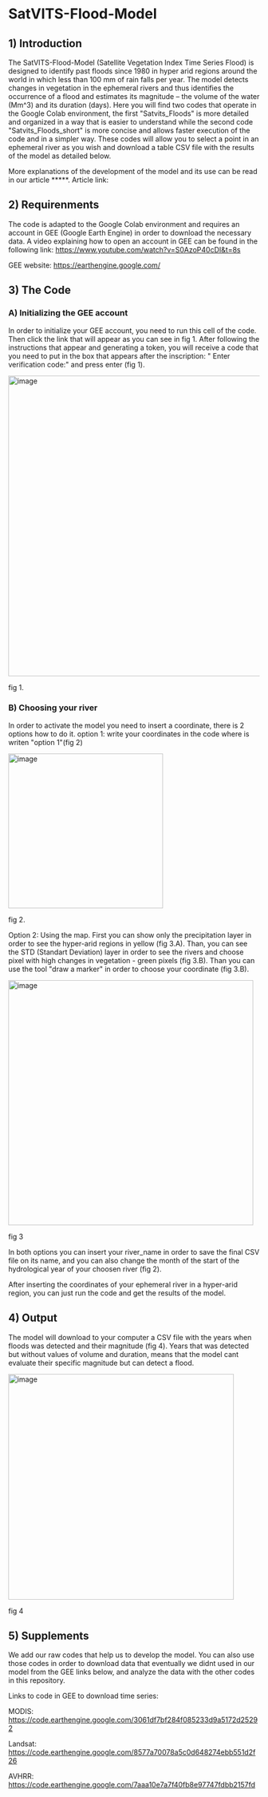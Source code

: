 # SatVITS-Flood-Model

## 1) Introduction
The SatVITS-Flood-Model (Satellite Vegetation Index Time Series Flood) is designed to identify past floods since 1980 in hyper arid regions around the world in which less than 100 mm of rain falls per year. The model detects changes in vegetation in the ephemeral rivers and thus identifies the occurrence of a flood and estimates its magnitude – the volume of the water (Mm^3) and its duration (days). Here you will find two codes that operate in the Google Colab environment, the first "Satvits_Floods" is more detailed and organized in a way that is easier to understand while the second code "Satvits_Floods_short" is more concise and allows faster execution of the code and in a simpler way. These codes will allow you to select a point in an ephemeral river as you wish and download a table CSV file with the results of the model as detailed below. 

More explanations of the development of the model and its use can be read in our article *****.  Article link:


## 2) Requirenments
The code is adapted to the Google Colab environment and requires an account in GEE (Google Earth Engine) in order to download the necessary data. A video explaining how to open an account in GEE can be found in the following link: https://www.youtube.com/watch?v=S0AzoP40cDI&t=8s

GEE website: https://earthengine.google.com/

## 3) The Code

### A) Initializing the GEE account

In order to initialize your GEE account, you need to run this cell of the code. Then click the link that will appear as you can see in fig 1. After following the instructions that appear and generating a token, you will receive a code that you need to put in the box that appears after the inscription: " Enter verification code:" and press enter (fig 1).

<img width="602" alt="image" src="https://user-images.githubusercontent.com/95708635/224546720-7338423a-db5d-4abb-8f85-4d86e2ebe7bb.png">

fig 1.

### B) Choosing your river

In order to activate the model you need to insert a coordinate,  there is 2 options how to do it. 
option 1: write your coordinates in the code where is writen "option 1"(fig 2)

<img width="310" alt="image" src="https://user-images.githubusercontent.com/95708635/224547312-95df9614-9ed3-4448-ba14-92e5a5d77ac2.png">

fig 2.

Option 2: Using the map.
First you can show only the precipitation layer in order to see the hyper-arid regions in yellow (fig 3.A). Than, you can see the STD (Standart Deviation) layer in order to see the rivers and choose pixel with high changes in vegetation - green pixels (fig 3.B). Than you can use the tool "draw a marker" in order to choose your coordinate (fig 3.B).

<img width="491" alt="image" src="https://user-images.githubusercontent.com/95708635/224548590-6c263755-56e9-4fa2-be01-964c8f2d3ce4.png">

fig 3

In both options you can insert your river_name in order to save the final CSV file on its name, and you can also change the month of the start of the hydrological year of your choosen river (fig 2). 

After inserting the coordinates of your ephemeral river in a hyper-arid region, you can just run the code and get the results of the model.

## 4) Output

The model will download to your computer a CSV file with the years when floods was detected and their magnitude (fig 4). Years that was detected but without values of volume and duration, means that the model cant evaluate their specific magnitude but can detect a flood.

<img width="452" alt="image" src="https://user-images.githubusercontent.com/95708635/224549415-cedc8abb-1436-4bc7-8b9d-96b3dd2cb246.png">

fig 4

## 5) Supplements

We add our raw codes that help us to develop the model. You can also use those codes in order to download data that eventually we didnt used in our model from the GEE links below, and analyze the data with the other codes in this repository.

Links to code in GEE to download time series:

MODIS: https://code.earthengine.google.com/3061df7bf284f085233d9a5172d25292

Landsat: https://code.earthengine.google.com/8577a70078a5c0d648274ebb551d2f26

AVHRR: https://code.earthengine.google.com/7aaa10e7a7f40fb8e97747fdbb2157fd
